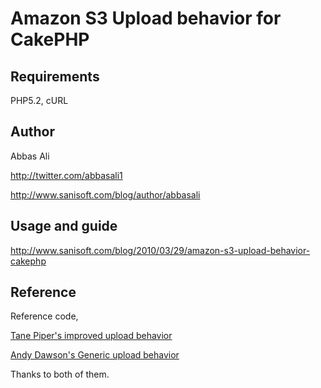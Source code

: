 # Amazon S3 Upload behavior for CakePHP

## Requirements
PHP5.2, 
cURL

## Author
Abbas Ali

<http://twitter.com/abbasali1>

<http://www.sanisoft.com/blog/author/abbasali>

## Usage and guide

<http://www.sanisoft.com/blog/2010/03/29/amazon-s3-upload-behavior-cakephp>

## Reference
Reference code,
 
[Tane Piper's improved upload behavior](http://bin.cakephp.org/view/82605077)

[Andy Dawson's Generic upload behavior](http://www.ad7six.com/entries/view/69/Generic-File-Upload-Behavior)

Thanks to both of them.
